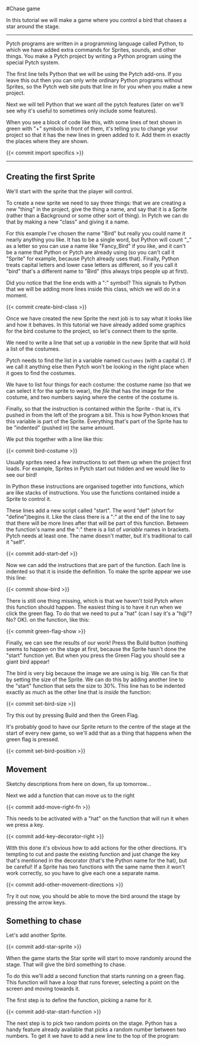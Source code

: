 #Chase game

In this tutorial we will make a game where you control a bird that
chases a star around the stage.

---

Pytch programs are written in a programming language called Python, to
which we have added extra commands for Sprites, sounds, and other
things. You make a Pytch project by writing a Python program using the
special Pytch system.

The first line tells Python that we will be using the Pytch
add-ons. If you leave this out then you can only write ordinary Python
programs without Sprites, so the Pytch web site puts that line in for
you when you make a new project.


Next we will tell Python that we want _all_ the pytch features (later on we'll see why it's useful to sometimes only include some features).

When you see a block of code like this, with some lines of text shown
in green with "+" symbols in front of them, it's telling you to change
your project so that it has the new lines in green added to it. Add
them in exactly the places where they are shown.

{{< commit import specifics >}}

---

## Creating the first Sprite

We'll start with the sprite that the player will control.

To create a new sprite we need to say three things: that we are
creating a new "thing" in the project, give the thing a name, and say
that it is a Sprite (rather than a Background or some other sort of
thing). In Pytch we can do that by making a new "class" and giving it a name.

For this example I've chosen the name "Bird" but really you could name
it nearly anything you like. It has to be a single word, but Python
will count "_" as a letter so you can use a name like "Fancy_Bird" if
you like, and it can't be a name that Python or Pytch are already
using (so you can't call it "Sprite" for example, because Pytch
already uses that). Finally, Python treats capital letters and lower
case letters as different, so if you call it "bird" that's a different
name to "Bird" (this always trips people up at first).

Did you notice that the line ends with a ":" symbol? This signals to Python
that we will be adding more lines inside this class, which we will do
in a moment.

{{< commit create-bird-class >}}

Once we have created the new Sprite the next job is to say what it
looks like and how it behaves. In this tutorial we have already added
some graphics for the bird costume to the project, so let's connect
them to the sprite.

We need to write a line that set up a _variable_
in the new Sprite that will hold a list of the costumes.

Pytch needs to find the list in a variable named ```Costumes``` (with
a capital ```C```). If we call it anything else then Pytch won't be
looking in the right place when it goes to find the costumes.

We have to list four things for each costume: the costume name (so
that we can select it for the sprite to wear), the _file_ that has the
image for the costume, and two numbers saying where the centre of the
costume is.

Finally, so that the instruction is contained _within_ the Sprite - that
is, it's pushed in from the left of the program a bit. This is how
Python knows that this variable is part of the Sprite. Everything
that's part of the Sprite has to be "indented" (pushed in) the same
amount.

We put this together with a line like this:

{{< commit bird-costume >}}

Usually sprites need a few instructions to set them up when the
project first loads. For example, Sprites in Pytch start out hidden
and we would like to see our bird!

In Python these instructions are organised together into functions,
which are like stacks of instructions. You use the functions
contained inside a Sprite to control it.

These lines add a new script called "start". The word "def" (short for
"define")begins it. Like the class there is a ":" at the end of the
line to say that there will be more lines after that will be part of
this function. Between the function's name and the ":" there is a list
of _variable_ names in brackets. Pytch needs at least one. The name
doesn't matter, but it's traditional to call it "self".

{{< commit add-start-def >}}

Now we can add the instructions that are part of the function. Each
line is indented so that it is inside the definition. To make the
sprite appear we use this line:

{{< commit show-bird >}}

There is still one thing missing, which is that we haven't told Pytch
_when_ this function should happen. The easiest thing is to have it
run when we click the green flag. To do that we need to put a "hat"
(can I say it's a "h@"? No? OK). on the function, like this:

{{< commit green-flag-show >}}

Finally, we can see the results of our work! Press the Build button
(nothing seems to happen on the stage at first, because the Sprite
hasn't done the "start" function yet. But when you press the Green
Flag you should see a giant bird appear!

The bird is very big because the image we are using is big. We can fix
that by setting the size of the Sprite. We can do this by adding
another line to the "start" function that sets the size to 30%. This
line has to be indented exactly as much as the other line that is
_inside_ the function:

{{< commit set-bird-size >}}

Try this out by pressing Build and then the Green Flag.

It's probably good to have our Sprite return to the centre of the
stage at the start of every new game, so we'll add that as a thing
that happens when the green flag is pressed.

{{< commit set-bird-position >}}


## Movement

Sketchy descriptions from here on down, fix up tomorrow...

Next we add a function that can move us to the right

{{< commit add-move-right-fn >}}

This needs to be activated with a "hat" on the function that will run
it when we press a key.

{{< commit add-key-decorator-right >}}

With this done it's obvious how to add actions for the other
directions. It's tempting to cut and paste the existing function and
just change the key that's mentioned in the decorator (that's the
Python name for the hat), but be careful! If a Sprite has two
functions with the same name then it won't work correctly, so you have
to give each one a separate name.

{{< commit add-other-movement-directions >}}

Try it out now, you should be able to move the bird around the stage
by pressing the arrow keys.

## Something to chase

Let's add another Sprite.

{{< commit add-star-sprite >}}

When the game starts the Star sprite will start to move randomly
around the stage. That will give the bird something to chase.

To do this we'll add a second function that starts running on a green
flag. This function will have a _loop_ that runs forever, selecting a
point on the screen and moving towards it.

The first step is to define the function, picking a name for it.

{{< commit add-star-start-function >}}

The next step is to pick two random points on the stage. Python has a handy feature already available that picks a random number between two numbers. To get it we have to add a new line to the top of the program:
